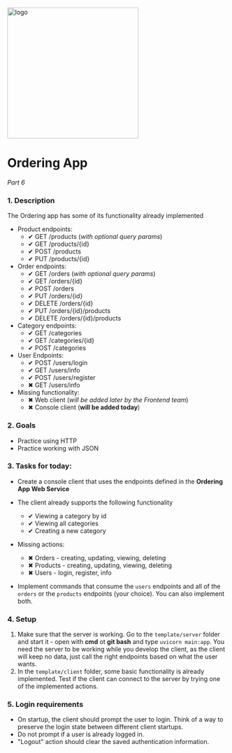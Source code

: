 <img src="https://webassets.telerikacademy.com/images/default-source/logos/telerik-academy.svg" alt="logo" width="300px" style="margin-top: 20px;"/>

# Ordering App

_Part 6_

### 1. Description
The Ordering app has some of its functionality already implemented
- Product endpoints:
    - ✔ GET /products (*with optional query params*)
    - ✔ GET /products/{id}
    - ✔ POST /products
    - ✔ PUT /products/{id}
- Order endpoints:
    - ✔ GET /orders (*with optional query params*)
    - ✔ GET /orders/{id}
    - ✔ POST /orders
    - ✔ PUT /orders/{id}
    - ✔ DELETE /orders/{id}
    - ✔ PUT /orders/{id}/products
    - ✔ DELETE /orders/{id}/products
- Category endpoints:
    - ✔ GET /categories
    - ✔ GET /categories/{id}
    - ✔ POST /categories
- User Endpoints:
    - ✔ POST /users/login
    - ✔ GET /users/info
    - ✔ POST /users/register
    - ✖ GET /users/info
- Missing functionality:
    - ✖ Web client (*will be added later by the Frontend team*)
    - ✖ Console client (**will be added today**)

### 2. Goals  
- Practice using HTTP
- Practice working with JSON

### 3. Tasks for today:
- Create a console client that uses the endpoints defined in the **Ordering App Web Service**
- The client already supports the following functionality
    - ✔ Viewing a category by id
    - ✔ Viewing all categories
    - ✔ Creating a new category
- Missing actions:
    - ✖ Orders - creating, updating, viewing, deleting
    - ✖ Products - creating, updating, viewing, deleting
    - ✖ Users - login, register, info

- Implement commands that consume the `users` endpoints and all of the `orders` or the `products` endpoints (your choice). You can also implement both.

### 4. Setup
1. Make sure that the server is working. Go to the `template/server` folder and start it - open with **cmd** ot **git bash** and type `uvicorn main:app`. You need the server to be working while you develop the client, as the client will keep no data, just call the right endpoints based on what the user wants.
1. In the `template/client` folder, some basic functionality is already implemented. Test if the client can connect to the server by trying one of the implemented actions.

### 5. Login requirements
- On startup, the client should prompt the user to login. Think of a way to preserve the login state between different client startups.
- Do not prompt if a user is already logged in.
- "Logout" action should clear the saved authentication information.


